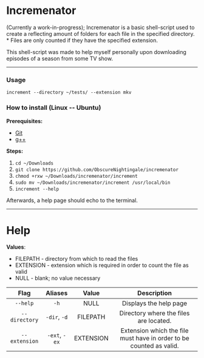 # Incremenator

(Currently a work-in-progress); Incremenator is a basic shell-script used to create a reflecting amount of folders for each file in the specified directory. <br>
\* Files are only counted if they have the specified extension.

This shell-script was made to help myself personally upon downloading episodes of a season from some TV show. 

***

### Usage

`increment --directory ~/tests/ --extension mkv`

### How to install (Linux -- Ubuntu)

**Prerequisites:** 
* [Git](https://git-scm.com/book/en/v2/Getting-Started-Installing-Git)
* [g++](https://gcc.gnu.org/)

**Steps:**

1. `cd ~/Downloads`
2. `git clone https://github.com/ObscureNightingale/incremenator`
3. `chmod +rxw ~/Downloads/incremenator/increment`
4. `sudo mv ~/Downloads/incremenator/increment /usr/local/bin`
5. `increment --help`

Afterwards, a help page should echo to the terminal.

---

# Help

__Values__:
* FILEPATH  - directory from which to read the files
* EXTENSION - extension which is required in order to count the file as valid
* NULL      - blank; no value necessary

|     Flag      |    Aliases    |   Value   |                             Description                             |
|:-------------:|:-------------:|:---------:|:-------------------------------------------------------------------:|
|   `--help`    |     `-h`      |   NULL    |                       Displays the help page                        |
| `--directory` | `-dir`, `-d`  | FILEPATH  |               Directory where the files are located.                |
| `--extension` | `-ext`, `-ex` | EXTENSION | Extension which the file must have in order to be counted as valid. |